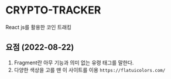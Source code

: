 # CRYPTO-TRACKER
React js를 활용한 코인 트래킹

## 요점 (2022-08-22)
1. Fragment란 아무 기능과 의미 없는 유령 태그를 말한다.
2. 다양한 색상을 고를 땐 이 사이트를 이용 `https://flatuicolors.com/`